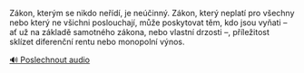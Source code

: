 
Zákon, kterým se nikdo neřídí, je neúčinný. Zákon, který neplatí pro všechny nebo který ne všichni poslouchají, může poskytovat těm, kdo jsou vyňati – ať už na základě samotného zákona, nebo vlastní drzosti –, příležitost sklízet diferenční rentu nebo monopolní výnos.

[🔊 Poslechnout audio](/data/7-paragraphs/audio/chapter_130/para_008-Zkon-kterm-se-nikdo-ned-je-neinn-Zkon.mp3)

